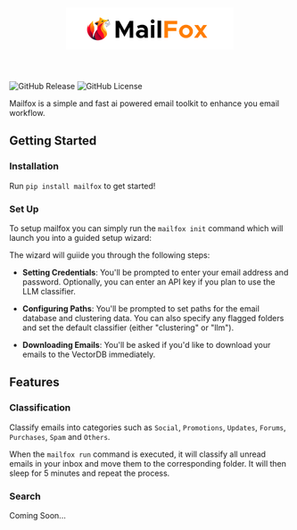 <h1 align="center">
<img src="assets/banner.png" width="300">
</h1><br>

![GitHub Release](https://img.shields.io/github/v/release/stelath/mailfox)
![GitHub License](https://img.shields.io/github/license/stelath/mailfox)

Mailfox is a simple and fast ai powered email toolkit to enhance you email workflow.

## Getting Started
### Installation
Run `pip install mailfox` to get started!

### Set Up
To setup mailfox you can simply run the `mailfox init` command which will launch you into a guided setup wizard:

The wizard will guiide you through the following steps:
* **Setting Credentials**: You'll be prompted to enter your email address and password. Optionally, you can enter an API key if you plan to use the LLM classifier.

* **Configuring Paths**: You'll be prompted to set paths for the email database and clustering data. You can also specify any flagged folders and set the default classifier (either "clustering" or "llm").

* **Downloading Emails**: You'll be asked if you'd like to download your emails to the VectorDB immediately.



## Features
### Classification

Classify emails into categories such as `Social`, `Promotions`, `Updates`, `Forums`, `Purchases`, `Spam` and `Others`.

When the `mailfox run` command is executed, it will classify all unread emails in your inbox and move them to the corresponding folder. It will then sleep for 5 minutes and repeat the process.

### Search

Coming Soon...